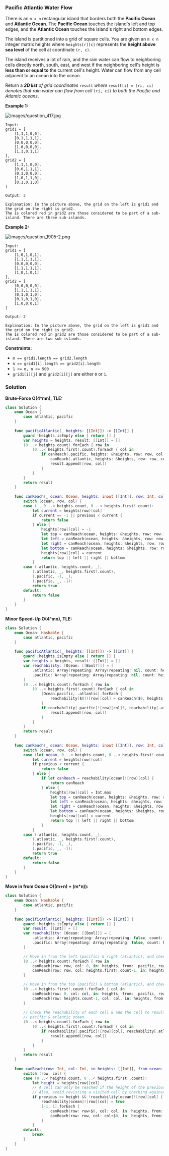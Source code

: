 
### Pacific Atlantic Water Flow

There is an `m x n` rectangular island that borders both the __Pacific Ocean__ and __Atlantic Ocean__. The __Pacific Ocean__ touches the island's left and top edges, and the __Atlantic Ocean__ touches the island's right and bottom edges.

The island is partitioned into a grid of square cells. You are given an `m x n` integer matrix heights where `heights[r][c]` represents the __height above sea level__ of the cell at coordinate `(r, c)`.

The island receives a lot of rain, and the rain water can flow to neighboring cells directly north, south, east, and west if the neighboring cell's height is __less than or equal to__ the current cell's height. Water can flow from any cell adjacent to an ocean into the ocean.

Return a ***2D list*** _of grid coordinates_ `result` _where_ `result[i] = [ri, ci]` _denotes that rain water can flow from cell_ `(ri, ci)` _to both the Pacific and Atlantic oceans_.

__Example 1:__

![images/question_417.jpg](images/question_417.jpg)

```
Input: 
grid1 = [
    [1,1,1,0,0],
    [0,1,1,1,1],
    [0,0,0,0,0],
    [1,0,0,0,0],
    [1,1,0,1,1]
], 
grid2 = [
    [1,1,1,0,0],
    [0,0,1,1,1],
    [0,1,0,0,0],
    [1,0,1,1,0],
    [0,1,0,1,0]
]

Output: 3

Explanation: In the picture above, the grid on the left is grid1 and the grid on the right is grid2.
The 1s colored red in grid2 are those considered to be part of a sub-island. There are three sub-islands.
```

__Example 2:__

![images/question_1905-2.png](images/question_1905-2.png)

```
Input:
grid1 = [
    [1,0,1,0,1],
    [1,1,1,1,1],
    [0,0,0,0,0],
    [1,1,1,1,1],
    [1,0,1,0,1]
],
grid2 = [
    [0,0,0,0,0],
    [1,1,1,1,1],
    [0,1,0,1,0],
    [0,1,0,1,0],
    [1,0,0,0,1]
]

Output: 2 

Explanation: In the picture above, the grid on the left is grid1 and the grid on the right is grid2.
The 1s colored red in grid2 are those considered to be part of a sub-island. There are two sub-islands.
```

__Constraints:__
* `m == grid1.length == grid2.length`
* `n == grid1[i].length == grid2[i].length`
* `1 <= m, n <= 500`
* `grid1[i][j]` and `grid2[i][j]` are either `0` or `1`.

### Solution
__Brute-Force O(4^mn), TLE:__
```swift
class Solution {
    enum Ocean {
        case atlantic, pacific
    }
    
    func pacificAtlantic(_ heights: [[Int]]) -> [[Int]] {
        guard !heights.isEmpty else { return [] }
        var heights = heights, result: [[Int]] = []
        (0 ..< heights.count).forEach { row in
            (0 ..< heights.first!.count).forEach { col in
                if canReach(.pacific, heights: &heights, row: row, col: col, previous: Int.max), 
                    canReach(.atlantic, heights: &heights, row: row, col: col, previous: Int.max) {
                    result.append([row, col])
                }
            }
        }
        return result
    }
    
    func canReach(_ ocean: Ocean, heights: inout [[Int]], row: Int, col: Int, previous: Int) -> Bool {
        switch (ocean, row, col) {
        case (_, 0 ..< heights.count, 0 ..< heights.first!.count):
            let current = heights[row][col]
            if current == -1 || previous < current {
                return false
            } else {
                heights[row][col] = -1
                let top = canReach(ocean, heights: &heights, row: row-1, col: col, previous: current)
                let left = canReach(ocean, heights: &heights, row: row, col: col-1, previous: current)
                let right = canReach(ocean, heights: &heights, row: row, col: col+1, previous: current)
                let bottom = canReach(ocean, heights: &heights, row: row+1, col: col, previous: current)
                heights[row][col] = current
                return top || left || right || bottom
            }
        case (.atlantic, heights.count, _), 
            (.atlantic, _, heights.first!.count),
            (.pacific, -1, _),
            (.pacific, _, -1):
            return true
        default:
            return false
        }
    }
}
```

__Minor Speed-Up O(4^mn), TLE:__
```swift
class Solution {
    enum Ocean: Hashable {
        case atlantic, pacific
    }
    
    func pacificAtlantic(_ heights: [[Int]]) -> [[Int]] {
        guard !heights.isEmpty else { return [] }
        var heights = heights, result: [[Int]] = []
        var reachability: [Ocean: [[Bool?]]] = [
            .atlantic: Array(repeating: Array(repeating: nil, count: heights.first!.count), count: heights.count),
            .pacific: Array(repeating: Array(repeating: nil, count: heights.first!.count), count: heights.count)
        ]
        (0 ..< heights.count).forEach { row in
            (0 ..< heights.first!.count).forEach { col in
                [Ocean.pacific, .atlantic].forEach {
                    reachability[$0]![row][col] = canReach($0, heights: &heights, row: row, col: col, previous: Int.max, reachability: reachability)
                }
                if reachability[.pacific]![row][col]!, reachability[.atlantic]![row][col]! {
                    result.append([row, col])
                }
            }
        }
        return result
    }
    
    func canReach(_ ocean: Ocean, heights: inout [[Int]], row: Int, col: Int, previous: Int, reachability: [Ocean: [[Bool?]]]) -> Bool {
        switch (ocean, row, col) {
        case (let ocean, 0 ..< heights.count, 0 ..< heights.first!.count):
            let current = heights[row][col]
            if previous < current {
                return false
            } else {
                if let canReach = reachability[ocean]![row][col] {
                    return canReach
                } else {
                    heights[row][col] = Int.max
                    let top = canReach(ocean, heights: &heights, row: row-1, col: col, previous: current, reachability: reachability)
                    let left = canReach(ocean, heights: &heights, row: row, col: col-1, previous: current, reachability: reachability)
                    let right = canReach(ocean, heights: &heights, row: row, col: col+1, previous: current, reachability: reachability)
                    let bottom = canReach(ocean, heights: &heights, row: row+1, col: col, previous: current, reachability: reachability)
                    heights[row][col] = current
                    return top || left || right || bottom
                }
            }
        case (.atlantic, heights.count, _),
            (.atlantic, _, heights.first!.count),
            (.pacific, -1, _),
            (.pacific, _, -1):
            return true
        default:
            return false
        }
    }
}
```

__Move in from Ocean O((m+n) + (m*n)):__
```swift
class Solution {
    enum Ocean: Hashable {
        case atlantic, pacific
    }
    
    func pacificAtlantic(_ heights: [[Int]]) -> [[Int]] {
        guard !heights.isEmpty else { return [] }
        var result: [[Int]] = []
        var reachability: [Ocean: [[Bool]]] = [
            .atlantic: Array(repeating: Array(repeating: false, count: heights.first!.count), count: heights.count),
            .pacific: Array(repeating: Array(repeating: false, count: heights.first!.count), count: heights.count)
        ]

        // Move in from the left (pacific) & right (atlantic), and check whether each cell can be reached from either end.
        (0 ..< heights.count).forEach { row in
            canReach(row: row, col: 0, in: heights, from: .pacific, reachability: &reachability, previous: -1)
            canReach(row: row, col: heights.first!.count-1, in: heights, from: .atlantic, reachability: &reachability, previous: -1)
        }

        // Move in from the top (pacific) & bottom (atlantic), and check whether each cell can be reached from either end.
        (0 ..< heights.first!.count).forEach { col in
            canReach(row: 0, col: col, in: heights, from: .pacific, reachability: &reachability, previous: -1)
            canReach(row: heights.count-1, col: col, in: heights, from: .atlantic, reachability: &reachability, previous: -1)
        }
        
        // Check the reachability of each cell & add the cell to result only if the cell can be reached from both the
        // pacific & atlantic ocean.
        (0 ..< heights.count).forEach { row in
            (0 ..< heights.first!.count).forEach { col in
                if reachability[.pacific]![row][col], reachability[.atlantic]![row][col] {
                    result.append([row, col])
                }
            }
        }
        return result
    }
    
    func canReach(row: Int, col: Int, in heights: [[Int]], from ocean: Ocean, reachability: inout [Ocean: [[Bool]]], previous: Int) {
        switch (row, col) {
        case (0 ..< heights.count, 0 ..< heights.first!.count):
            let height = heights[row][col]
            // A cell can only be reached if the height of the previous cell is less than or equal to the height of the current cell.
            // Also, avoid revisting a visited cell by checking against its reachability status.
            if previous <= height && !reachability[ocean]![row][col] {
                reachability[ocean]![row][col] = true
                [-1, 1].forEach {
                    canReach(row: row+$0, col: col, in: heights, from: ocean, reachability: &reachability, previous: height)
                    canReach(row: row, col: col+$0, in: heights, from: ocean, reachability: &reachability, previous: height)
                }
            } 
        default:
            break
        }
    }
}
```